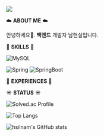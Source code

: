 ![](https://capsule-render.vercel.app/api?type=waving&color=timeGradient&height=200&text=hsilnam&fontColor=FFFFFF&fontAlign=50&fontAlignY=35&desc=HyunSil's%20GitHub)

☁️ **ABOUT ME** ☁️

안녕하세요👋. **백엔드** 개발자 남현실입니다.



🌱 **SKILLS** 🌱  

![MySQL](https://img.shields.io/badge/MySQL-4479A1.svg?&style=for-the-badge&logo=MySQL&logoColor=white)

![Spring](https://img.shields.io/badge/Spring-6DB33F.svg?&style=for-the-badge&logo=Spring&logoColor=white) ![SpringBoot](https://img.shields.io/badge/SpringBoot-6DB33F.svg?&style=for-the-badge&logo=SpringBoot&logoColor=white)


📝 **EXPERIENCES** 📝

☀️ **STATUS** ☀️
  

![Solved.ac Profile](http://mazassumnida.wtf/api/v2/generate_badge?boj=hsilnam)

![Top Langs](https://camo.githubusercontent.com/c729160508ed87c23edc0b6aade8d4ad9067ce6de3014f350a68036d35a347cc/68747470733a2f2f6769746875622d726561646d652d73746174732e76657263656c2e6170702f6170692f746f702d6c616e67732f3f757365726e616d653d6c3075306830266c61796f75743d636f6d70616374267468656d653d6f6e656461726b)

![hsilnam's GitHub stats](https://github-readme-stats.vercel.app/api?username=hsilnam&amp;show_icons=true&amp;theme=onedark&hide=scss)
